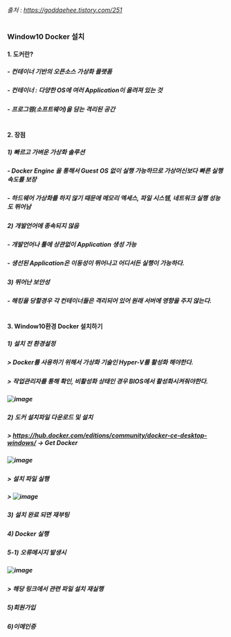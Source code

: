 ###### 출처 : https://goddaehee.tistory.com/251
#
### Window10 Docker 설치

#### 1. 도커란?
##### - 컨테이너 기반의 오픈소스 가상화 플랫폼
##### - 컨테이너 : 다양한 OS에 여러 Application이 올려져 있는 것
##### - 프로그램(소프트웨어)을 담는 격리된 공간

#
#### 2. 장점
##### 1) 빠르고 가벼운 가상화 솔루션
#####  - Docker Engine 을 통해서 Guest OS 없이 실행 가능하므로 가상머신보다 빠른 실행속도를 보장
#####  - 하드웨어 가상화를 하지 않기 때문에 메모리 엑세스, 파일 시스템, 네트워크 실행 성능도 뛰어남

##### 2) 개발언어에 종속되지 않음
#####  - 개발언어나 툴에 상관없이 Application 생성 가능
#####  - 생선된 Application은 이동성이 뛰어나고 어디서든 실행이 가능하다.

##### 3) 뛰어난 보안성
#####  - 해킹을 당할경우 각 컨테이너들은 격리되어 있어 원래 서버에 영향을 주지 않는다.

#
#### 3. Window10환경 Docker 설치하기
##### 1) 설치 전 환경설정
##### > Docker를 사용하기 위해서 가상화 기술인 Hyper-V를 활성화 해야한다.
##### > 작업관리자를 통해 확인, 비활성화 상태인 경우 BIOS에서 활성화시켜줘야한다.
##### ![image](https://user-images.githubusercontent.com/74608323/111575748-68803480-87f2-11eb-981f-2fb4666ca57c.png)

##### 2) 도커 설치파일 다운로드 및 설치
##### > https://hub.docker.com/editions/community/docker-ce-desktop-windows/ -> Get Docker
##### ![image](https://user-images.githubusercontent.com/74608323/111579630-b187b700-87f9-11eb-8987-7a533aeecd27.png)
##### > 설치 파일 실행
##### > ![image](https://user-images.githubusercontent.com/74608323/111579766-f0b60800-87f9-11eb-95dd-d5552a1e2bad.png)

##### 3) 설치 완료 되면 재부팅

##### 4) Docker 실행
##### 5-1) 오류메시지 발생시
##### ![image](https://user-images.githubusercontent.com/74608323/111581091-fe6c8d00-87fb-11eb-86ac-326dadb56ed9.png)
##### > 해당 링크에서 관련 파일 설치 재실행

##### 5)회원가입
##### 6)이메인증







